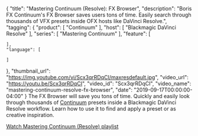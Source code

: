 {
  "title": "Mastering Continuum (Resolve): FX Browser",
  "description": "Boris FX Continuum's FX Browser saves users tons of time. Easily search through thousands of VFX presets inside OFX hosts like DaVinci Resolve.",
  "tagging": {
    "product": [
      "Continuum"
    ],
    "host": [
      "Blackmagic DaVinci Resolve"
    ],
    "series": [
      "Mastering Continuum"
    ],
    "feature": [

    ],
    "language": [

    ]
  },
  "thumbnail_url": "https://img.youtube.com/vi/Scx3qrRDqCI/maxresdefault.jpg",
  "video_url": "https://youtu.be/Scx3qrRDqCI",
  "video_id": "Scx3qrRDqCI",
  "video_name": "mastering-continuum-resolve-fx-browser",
  "date": "2019-09-17T00:00:00-04:00"
}
The FX Browser will save you tons of time. Quickly and easily look through thousands of [Continuum](https://borisfx.com/products/continuum/) presets inside a Blackmagic DaVinci Resolve workflow. Learn how to use it to find and apply a preset or as creative inspiration.

[Watch Mastering Continuum (Resolve) playlist](https://borisfx.com/videos/?tags=category:Mastering%20Continuum,host:OFX,host:Resolve&search= "Boris FX: Mastering Continuum for DaVinci Resolve")
